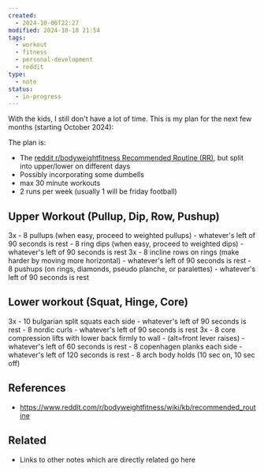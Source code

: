 ```yaml
---
created:
  - 2024-10-06T22:27
modified: 2024-10-10 21:54
tags:
  - workout
  - fitness
  - personal-development
  - reddit
type:
  - note
status:
  - in-progress
---
```

With the kids, I still don't have a lot of time. This is my plan for the next few months (starting October 2024):

The plan is:
- The [reddit r/bodyweightfitness Recommended Routine (RR)](https://www.reddit.com/r/bodyweightfitness/wiki/kb/recommended_routine), but split into upper/lower on different days
- Possibly incorporating some dumbells
- max 30 minute workouts
- 2 runs per week (usually 1 will be friday football)
## Upper Workout (Pullup, Dip, Row, Pushup)
3x 
	- 8 pullups (when easy, proceed to weighted pullups)
	- whatever's left of 90 seconds is rest
	- 8 ring dips (when easy, proceed to weighted dips)
	- whatever's left of 90 seconds is rest
3x
	- 8 incline rows on rings (make harder by moving more horizontal)
	- whatever's left of 90 seconds is rest
	- 8 pushups (on rings, diamonds, pseudo planche, or paralettes)
	- whatever's left of 90 seconds is rest
## Lower workout (Squat, Hinge, Core)
3x
	- 10 bulgarian split squats each side
	- whatever's left of 90 seconds is rest
	- 8 nordic curls
	- whatever's left of 90 seconds is rest
3x
	- 8 core compression lifts with lower back firmly to wall
		- (alt=front lever raises)
	- whatever's left of 60 seconds is rest
	- 8 copenhagen planks each side
	- whatever's left of 120 seconds is rest
	- 8 arch body holds (10 sec on, 10 sec off)

## References
* https://www.reddit.com/r/bodyweightfitness/wiki/kb/recommended_routine
## Related

* Links to other notes which are directly related go here